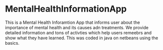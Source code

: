 # MentalHealthInformationApp
This is a Mental Health Inforamtion App that informs user about the importance of mental health and its causes adn treatments. We provide detailed information and tons of activties which help users remeebrs and show what they have learned.
This was coded in java on netbeans using the basics.
